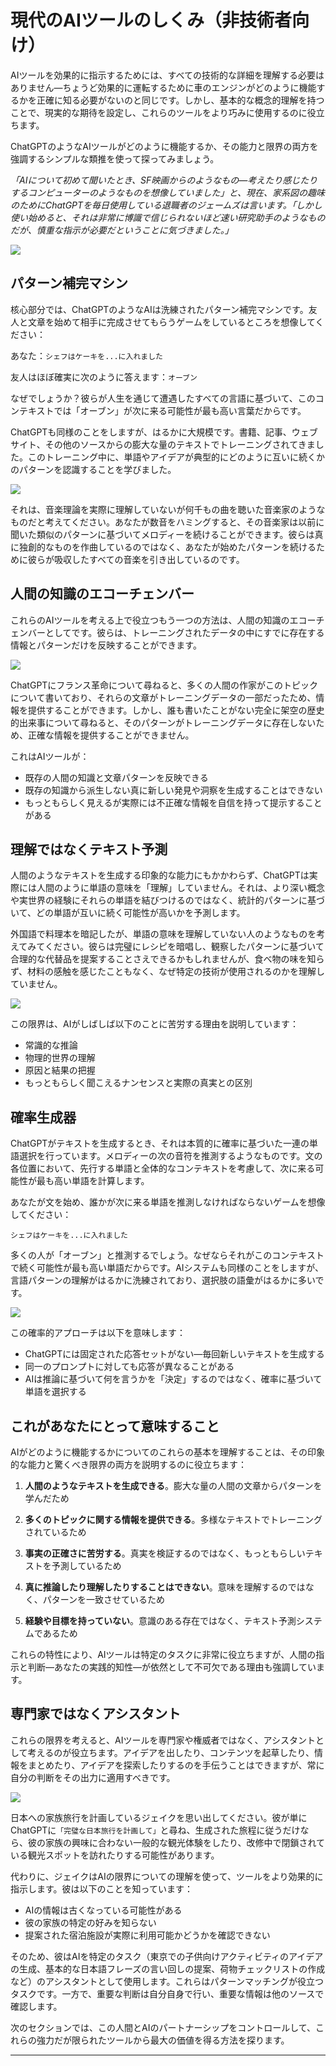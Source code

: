 # 現代のAIツールのしくみ（非技術者向け）

AIツールを効果的に指示するためには、すべての技術的な詳細を理解する必要はありません—ちょうど効果的に運転するために車のエンジンがどのように機能するかを正確に知る必要がないのと同じです。しかし、基本的な概念的理解を持つことで、現実的な期待を設定し、これらのツールをより巧みに使用するのに役立ちます。

ChatGPTのようなAIツールがどのように機能するか、その能力と限界の両方を強調するシンプルな類推を使って探ってみましょう。

*「AIについて初めて聞いたとき、SF映画からのようなもの—考えたり感じたりするコンピューターのようなものを想像していました」*と、現在、家系図の趣味のためにChatGPTを毎日使用している退職者のジェームズは言います。*「しかし使い始めると、それは非常に博識で信じられないほど速い研究助手のようなものだが、慎重な指示が必要だということに気づきました。」*

![](images/senior-genealogy.jpg)

## パターン補完マシン

核心部分では、ChatGPTのようなAIは洗練されたパターン補完マシンです。友人と文章を始めて相手に完成させてもらうゲームをしているところを想像してください：

あなた：`シェフはケーキを...に入れました`

友人はほぼ確実に次のように答えます：`オーブン`

なぜでしょうか？彼らが人生を通じて遭遇したすべての言語に基づいて、このコンテキストでは「オーブン」が次に来る可能性が最も高い言葉だからです。

ChatGPTも同様のことをしますが、はるかに大規模です。書籍、記事、ウェブサイト、その他のソースからの膨大な量のテキストでトレーニングされてきました。このトレーニング中に、単語やアイデアが典型的にどのように互いに続くかのパターンを認識することを学びました。

![](images/pattern-matcher.jpg)

それは、音楽理論を実際に理解していないが何千もの曲を聴いた音楽家のようなものだと考えてください。あなたが数音をハミングすると、その音楽家は以前に聞いた類似のパターンに基づいてメロディーを続けることができます。彼らは真に独創的なものを作曲しているのではなく、あなたが始めたパターンを続けるために彼らが吸収したすべての音楽を引き出しているのです。

## 人間の知識のエコーチェンバー

これらのAIツールを考える上で役立つもう一つの方法は、人間の知識のエコーチェンバーとしてです。彼らは、トレーニングされたデータの中にすでに存在する情報とパターンだけを反映することができます。

![](images/echo-chamber.jpg)

ChatGPTにフランス革命について尋ねると、多くの人間の作家がこのトピックについて書いており、それらの文章がトレーニングデータの一部だったため、情報を提供することができます。しかし、誰も書いたことがない完全に架空の歴史的出来事について尋ねると、そのパターンがトレーニングデータに存在しないため、正確な情報を提供することができません。

これはAIツールが：

- 既存の人間の知識と文章パターンを反映できる
- 既存の知識から派生しない真に新しい発見や洞察を生成することはできない
- もっともらしく見えるが実際には不正確な情報を自信を持って提示することがある

## 理解ではなくテキスト予測

人間のようなテキストを生成する印象的な能力にもかかわらず、ChatGPTは実際には人間のように単語の意味を「理解」していません。それは、より深い概念や実世界の経験にそれらの単語を結びつけるのではなく、統計的パターンに基づいて、どの単語が互いに続く可能性が高いかを予測します。

外国語で料理本を暗記したが、単語の意味を理解していない人のようなものを考えてみてください。彼らは完璧にレシピを暗唱し、観察したパターンに基づいて合理的な代替品を提案することさえできるかもしれませんが、食べ物の味を知らず、材料の感触を感じたこともなく、なぜ特定の技術が使用されるのかを理解していません。

![](images/foreign-cookbook.jpg)

この限界は、AIがしばしば以下のことに苦労する理由を説明しています：

- 常識的な推論
- 物理的世界の理解
- 原因と結果の把握
- もっともらしく聞こえるナンセンスと実際の真実との区別

## 確率生成器

ChatGPTがテキストを生成するとき、それは本質的に確率に基づいた一連の単語選択を行っています。メロディーの次の音符を推測するようなものです。文の各位置において、先行する単語と全体的なコンテキストを考慮して、次に来る可能性が最も高い単語を計算します。

あなたが文を始め、誰かが次に来る単語を推測しなければならないゲームを想像してください：

`シェフはケーキを...に入れました`

多くの人が「オーブン」と推測するでしょう。なぜならそれがこのコンテキストで続く可能性が最も高い単語だからです。AIシステムも同様のことをしますが、言語パターンの理解がはるかに洗練されており、選択肢の語彙がはるかに多いです。

![](images/probability-prediction.jpg)

この確率的アプローチは以下を意味します：

- ChatGPTには固定された応答セットがない—毎回新しいテキストを生成する
- 同一のプロンプトに対しても応答が異なることがある
- AIは推論に基づいて何を言うかを「決定」するのではなく、確率に基づいて単語を選択する

## これがあなたにとって意味すること

AIがどのように機能するかについてのこれらの基本を理解することは、その印象的な能力と驚くべき限界の両方を説明するのに役立ちます：

1. **人間のようなテキストを生成できる**。膨大な量の人間の文章からパターンを学んだため

2. **多くのトピックに関する情報を提供できる**。多様なテキストでトレーニングされているため

3. **事実の正確さに苦労する**。真実を検証するのではなく、もっともらしいテキストを予測しているため

4. **真に推論したり理解したりすることはできない**。意味を理解するのではなく、パターンを一致させているため

5. **経験や目標を持っていない**。意識のある存在ではなく、テキスト予測システムであるため

これらの特性により、AIツールは特定のタスクに非常に役立ちますが、人間の指示と判断—あなたの実践的知性—が依然として不可欠である理由も強調しています。

## 専門家ではなくアシスタント

これらの限界を考えると、AIツールを専門家や権威者ではなく、アシスタントとして考えるのが役立ちます。アイデアを出したり、コンテンツを起草したり、情報をまとめたり、アイデアを探索したりするのを手伝うことはできますが、常に自分の判断をその出力に適用すべきです。

![](images/human-judgment.jpg)

日本への家族旅行を計画しているジェイクを思い出してください。彼が単にChatGPTに`「完璧な日本旅行を計画して」`と尋ね、生成された旅程に従うだけなら、彼の家族の興味に合わない一般的な観光体験をしたり、改修中で閉鎖されている観光スポットを訪れたりする可能性があります。

代わりに、ジェイクはAIの限界についての理解を使って、ツールをより効果的に指示します。彼は以下のことを知っています：

- AIの情報は古くなっている可能性がある
- 彼の家族の特定の好みを知らない
- 提案された宿泊施設が実際に利用可能かどうかを確認できない

そのため、彼はAIを特定のタスク（東京での子供向けアクティビティのアイデアの生成、基本的な日本語フレーズの言い回しの提案、荷物チェックリストの作成など）のアシスタントとして使用します。これらはパターンマッチングが役立つタスクです。一方で、重要な判断は自分自身で行い、重要な情報は他のソースで確認します。

次のセクションでは、この人間とAIのパートナーシップをコントロールして、これらの強力だが限られたツールから最大の価値を得る方法を探ります。

--- 